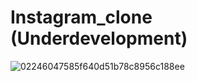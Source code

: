 # Instagram_clone (Underdevelopment)

![02246047585f640d51b78c8956c188ee](https://user-images.githubusercontent.com/93304640/180410923-4a84667d-5445-4064-b47d-6dee8028c256.jpg)
